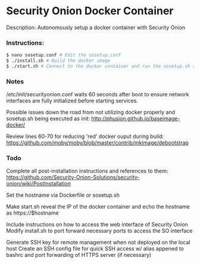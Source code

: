 # Security Onion Docker Container

Description: Autonomously setup a docker container with Security Onion

### Instructions:

```sh
$ nano sosetup.conf # Edit the sosetup.conf
$ ./install.sh # Build the docker image
$ ./start.sh # Connect to the docker container and run the sosetup.sh script
```

### Notes

/etc/init/securityonion.conf waits 60 seconds after boot to ensure network interfaces are fully initialized before starting services.

Possible issues down the road from not utilizing docker properly and sosetup.sh being executed as init: http://phusion.github.io/baseimage-docker/

Review lines 60-70 for reducing 'red' docker ouput during build: https://github.com/moby/moby/blob/master/contrib/mkimage/debootstrap

### Todo

Complete all post-installation instructions and references to them:
https://github.com/Security-Onion-Solutions/security-onion/wiki/PostInstallation

Set the hostname via Dockerfile or sosetup.sh

Make start.sh reveal the IP of the docker container and echo the hostname as https://$hostname

Include instructions on how to access the web interface of Security Onion
Modify install.sh to port forward necessary ports to access the SO interface

Generate SSH key for remote management when not deployed on the local host
Create an SSH config file for quick SSH access w/ alias appened to bashrc and port forwarding of HTTPS server (if necessary)
